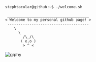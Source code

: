 <!--
**stephtacular/stephtacular** is a ✨ _special_ ✨ repository because its `README.md` (this file) appears on your GitHub profile.

Here are some ideas to get you started:

- 🔭 I’m currently working on ...
- 🌱 I’m currently learning ...
- 👯 I’m looking to collaborate on ...
- 🤔 I’m looking for help with ...
- 💬 Ask me about ...
- 📫 How to reach me: ...
- 😄 Pronouns: ...
- ⚡ Fun fact: ...
-->

```console
stephtacular@github:~$ ./welcome.sh
```

```
 _____________________________________
< Welcome to my personal github page! >
 -------------------------------------
    \
      \
        /\_/\  
       ( o.o ) 
        > ^ <
```

![giphy](https://github.com/user-attachments/assets/3a51ba41-12d9-4365-a914-997278698db1)

